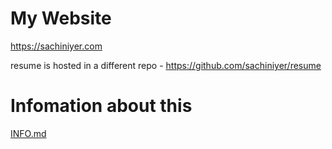 # My Website
https://sachiniyer.com

resume is hosted in a different repo - https://github.com/sachiniyer/resume

# Infomation about this
[INFO.md](./INFO.md)
